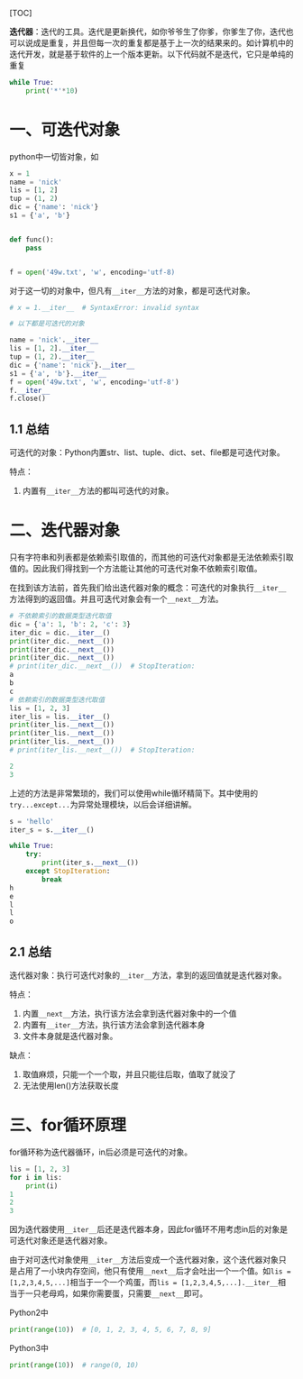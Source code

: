 [TOC]

**迭代器**：迭代的工具。迭代是更新换代，如你爷爷生了你爹，你爹生了你，迭代也可以说成是重复，并且但每一次的重复都是基于上一次的结果来的。如计算机中的迭代开发，就是基于软件的上一个版本更新。以下代码就不是迭代，它只是单纯的重复

```python
while True:
    print('*'*10)
```



# 一、可迭代对象

python中一切皆对象，如

```python
x = 1
name = 'nick'
lis = [1, 2]
tup = (1, 2)
dic = {'name': 'nick'}
s1 = {'a', 'b'}


def func():
    pass


f = open('49w.txt', 'w', encoding='utf-8)
```

对于这一切的对象中，但凡有`__iter__`方法的对象，都是可迭代对象。

```python
# x = 1.__iter__  # SyntaxError: invalid syntax

# 以下都是可迭代的对象

name = 'nick'.__iter__
lis = [1, 2].__iter__
tup = (1, 2).__iter__
dic = {'name': 'nick'}.__iter__
s1 = {'a', 'b'}.__iter__
f = open('49w.txt', 'w', encoding='utf-8')
f.__iter__
f.close()
```

## 1.1 总结

可迭代的对象：Python内置str、list、tuple、dict、set、file都是可迭代对象。

特点：

1. 内置有`__iter__`方法的都叫可迭代的对象。



# 二、迭代器对象

只有字符串和列表都是依赖索引取值的，而其他的可迭代对象都是无法依赖索引取值的。因此我们得找到一个方法能让其他的可迭代对象不依赖索引取值。

在找到该方法前，首先我们给出迭代器对象的概念：可迭代的对象执行`__iter__`方法得到的返回值。并且可迭代对象会有一个`__next__`方法。

```python
# 不依赖索引的数据类型迭代取值
dic = {'a': 1, 'b': 2, 'c': 3}
iter_dic = dic.__iter__()
print(iter_dic.__next__())
print(iter_dic.__next__())
print(iter_dic.__next__())
# print(iter_dic.__next__())  # StopIteration:
a
b
c
# 依赖索引的数据类型迭代取值
lis = [1, 2, 3]
iter_lis = lis.__iter__()
print(iter_lis.__next__())
print(iter_lis.__next__())
print(iter_lis.__next__())
# print(iter_lis.__next__())  # StopIteration:

2
3
```

上述的方法是非常繁琐的，我们可以使用while循环精简下。其中使用的`try...except...`为异常处理模块，以后会详细讲解。

```python
s = 'hello'
iter_s = s.__iter__()

while True:
    try:
        print(iter_s.__next__())
    except StopIteration:
        break
h
e
l
l
o
```

## 2.1 总结

迭代器对象：执行可迭代对象的`__iter__`方法，拿到的返回值就是迭代器对象。

特点：

1. 内置`__next__`方法，执行该方法会拿到迭代器对象中的一个值
2. 内置有`__iter__`方法，执行该方法会拿到迭代器本身
3. 文件本身就是迭代器对象。

缺点：

1. 取值麻烦，只能一个一个取，并且只能往后取，值取了就没了
2. 无法使用len()方法获取长度



# 三、for循环原理

for循环称为迭代器循环，in后必须是可迭代的对象。

```python
lis = [1, 2, 3]
for i in lis:
    print(i)
1
2
3
```

因为迭代器使用`__iter__`后还是迭代器本身，因此for循环不用考虑in后的对象是可迭代对象还是迭代器对象。

由于对可迭代对象使用`__iter__`方法后变成一个迭代器对象，这个迭代器对象只是占用了一小块内存空间，他只有使用`__next__`后才会吐出一个一个值。如`lis = [1,2,3,4,5,...]`相当于一个一个鸡蛋，而`lis = [1,2,3,4,5,...].__iter__`相当于一只老母鸡，如果你需要蛋，只需要`__next__`即可。

Python2中

```python
print(range(10))  # [0, 1, 2, 3, 4, 5, 6, 7, 8, 9]
```

Python3中

```python
print(range(10))  # range(0, 10)
```